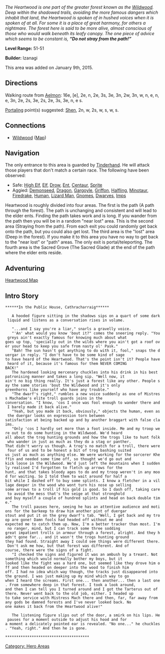 *The Heartwood is one part of the greater forest known as the
[Wildwood](:Category:Wildwood.md "wikilink"). Deep within the shadowed
trails, avoiding the more famous dangers which inhabit that land, the
Heartwood is spoken of in hushed voices when it is spoken of at all. For
some it is a place of great harmony, for others a nightmare. The forest
here is said to be more alive, almost conscious of those who would walk
beneath its leafy canopy. The one piece of advice which seems to be
constant is, **“Do not stray from the path!”***

**Level Range:** 51-51

**Builder:** Izanagi

This area was added on January 9th, 2015.

## Directions

Walking route from [Aelmon](Aelmon.md "wikilink"): 16e, \[e\], 2e, n,
2e, 3s, 3e, 3n, 2w, 3n, w, n, e, n, e, 3n, 2e, 2s, 3e, 2s, 2e, 3s, 3e,
n, e s.

[Portaling](Portal.md "wikilink") point(s) suggested:
[Shen](Shen "wikilink"), 2n, w, 2s, w, s, w, s.

## Connections

-   [Wildwood](:Category:Wildwood.md "wikilink")
    ([Map](Wildwood_Map.md "wikilink"))

## Navigation

The only entrance to this area is guarded by
[Tinderhand](Tinderhand "wikilink"). He will attack those players that
don't match a certain race. The following have been observed:

-   Safe: [High Elf](High_Elves.md "wikilink"),
    [Elf](Elves.md "wikilink"), [Drow](Drow "wikilink"),
    [Ent](Ents.md "wikilink"), [Centaur](Centaurs.md "wikilink"),
    [Sprite](Sprites.md "wikilink")
-   Aggied: [Demonseed](Demonseeds.md "wikilink"),
    [Dragon](Dragons.md "wikilink"),
    [Gargoyle](Gargoyles.md "wikilink"),
    [Griffon](Griffons.md "wikilink"),
    [Halfling](Halflings.md "wikilink"),
    [Minotaur](Minotaurs.md "wikilink"),
    [Firedrake](Firedrakes.md "wikilink"),
    [Human](Humans.md "wikilink"), [Lizard
    Man](Lizardmen.md "wikilink"), [Gnomes](Gnomes.md "wikilink"),
    [Dwarves](Dwarves "wikilink"), [Imps](Imps "wikilink")

Heartwood is roughly divided into four areas. The first is the path (A
path through the forest). The path is unchanging and consistent and will
lead to the elder ents. Finding the path takes work and is long. If you
wander from the path then you will be in a random "near lost" area. This
is the second area (Straying from the path). From each exit you could
randomly get back onto the path, but you could also get lost. The third
area is the "lost" area (Deep in the forest). If you make it to this
area you have no way to get back to the "near lost" or "path" areas. The
only exit is portal/teleporting. The fourth area is the Sacred Grove
(The Sacred Glade) at the end of the path where the elder ents reside.

## Adventuring

[Heartwood Map](Heartwood_Map "wikilink")

## Intro Story

`******In the Public House, Cathracharraig******`  
  
`   A hooded figure sitting in the shadows sips on a quart of some dark liquid and listens as a conversation rises in volume. `  
  
`   "...and I say you're a liar," snarls a gravelly voice.`  
`   "'An' what would you know 'bout it?" comes the sneering reply. "You greys ain't exactly famous for knowing much about what `  
`goes up top, 'specially out in the wilds where you ain't got a roof over your head to keep you safe from nasty ol' Pask."`  
`   "Bah! The sun hasn't got anything to do with it, fool," snaps the duergar in reply. "I don't have to be some kind of sage `  
`to have heard of the Heartwood. That's the point isn't it? People have heard of it, because it's famous for them NEVER COMING `  
`BACK!"`  
`   The hardened looking mercenary chuckles into his drink in his best patronising manner and takes a long sip. "Well now, it `  
`ain't no big thing really. It's just a forest like any other. People say the same stories 'bout the Wildwood and it's only `  
`greenhorns like yourself who have any trouble."`  
`   "The dwarf's right," rumbles a new voice suddenly as one of Mistress Machadae's elite troll guards joins in the `  
`conversation. "I know, 'cos I once was fool enough to wander there and I barely made it back alive."`  
`   "Yeah, but you made it back, obviously," objects the human, even as the duergar looks on expression torn between `  
`satisfaction at being backed up and by another braggart with false claims. `  
`   "Only 'cos I hardly set more than a foot inside. Me and my troop were out to do some hunting in the Wildwood. We'd heard `  
`all about the trog hunting grounds and how the trogs like to hunt folk who wander in just as much as they do a stag or panther. `  
`That didn't worry us though. A trog's no match for a troll, there were four of us and to be honest a bit of trog bashing suited `  
`us just as much as anything else. We were working for the sorcerer Kheffin and needed some time off, so thought we'd go out and`  
`kick loose in the Wildwood. We'd just left the mountains when I suddenly realised I'd forgotten to fletch up arrows for the `  
`hunt, and that takes bloody ages to do and my troop weren't in any mood for waiting. So I told them to wait around for half a `  
`bit while I dashed off to buy some splints. I know a fletcher in a village deeper in the wood who wont turn his nose up selling `  
`some arrows to a troll if his gold is good. So I dash off, taking care to avoid the mess that's the seige at that stronghold`  
`and buy myself a couple of hundred splints and head on back double time."`  
`   The troll pauses here, seeing he has an attentive audience and motions for the barkeep to draw him another pint of duergar `  
`stout and put it on the grey dwarf's tab. "Well, I get back and my troop are gone! Damn fools had headed off without me and `  
`expected me to catch them up. Now, I'm a better tracker than most. I'm no ranger, mind, but I can track some three sodding `  
`great impatient trolls in armour through a forest, alright. And they hadn't gone far... and it wasn't the trogs hunting ground `  
`they had found. Straight away I could see things were different there. Don't ask me how, but that forest was different. And of `  
`course, there were the signs of a fight. `  
`   "I checked the signs and figured it was an ambush by a treant. Not something which would normally bother my boys, but it `  
`looked like the fight was a hard one, but seemed like they drove him off and then headed on deeper into the wood to finish him `  
`off. I had no idea which way though, the tracks just disappeared into the ground. I was just making up my mind which way to go `  
`when I heard the screams. First one... then another... then a last one. From somewhere deep in that forest. I took a look around,`  
`and then I can tell you I turned around and I got the Tarterus out of there. Never went back to the old job, either. I headed up`  
`to take service with Mistress Mach there and then, far, far away from any gods be damned forests and I've never looked back. No`  
`one makes it back from the Heartwood alive!" `  
  
`   The listening figure slips out of the door, a smirk on his lips. He pauses for a moment outside to adjust his hood and for`  
`a moment a delicately pointed ear is revealed. "No one..." he chuckles. "Yeah, right." And then he is gone.  `  
  
`**************************************`

[Category: Hero Areas](Category:_Hero_Areas "wikilink")
